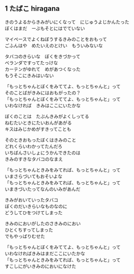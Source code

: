 ## 1 たばこ hiragana

きのうよるからきみがいにくなって　にじゅうよじかんたった \
ぼくはまだ　ーぶもそとにはでていない

マイペースでよくねぼうするきみのことをおもって \
ごふんはや　めたいえのとけい　もういみないな

タバコのきらいな　ぼくをきづかって \
ベランダですってたっけな \
カーテンがゆれて　めがあつくなった \
もうそこにきみはいない


「もっとちゃんとぼくをみててよ、もっとちゃんと」って \
そのことばがきみにはおもがったの？ \
「もっとちゃんとぼくをみててよ、もっとちゃんと」って \
いわなければ　きみはここにいたかな


ぼくのことは　たぶんきみがよくしってる \
ねむたいときにたいおんがあがる \
キスはみじかめがすきってことも

そのときおもったぼくはきみのこと \
どれくらいわかってたんだろ \
いちばんさいしょにうかんできたのは \
きみのすきなタバコのなまえ

「もっとちゃんときみをみてれば、もっとちゃんと」って \
いまさらづいてもおそいよな \
「もっとちゃんときみをみてれば、もっとちゃんと」って \
いまきづいたってなんのいみがあんだ

きみがおいていったタバコ \
ぼくのだいきらいなものなのに \
どうしてひをつけてしまった

きみのにおいがしたのさきみのにおい \
ひとくちすってしまった \
でもやっばりむせた

「もっとちゃんとぼくをみててよ、もっとちゃんと」って \
いわなければきみはまだここにいたかな \
「もっとちゃんときみをみてれば、もっとちゃんと」って \
すこしにがいきみのにおいになけた
